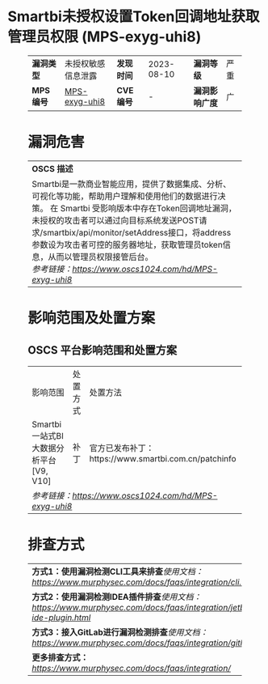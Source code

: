 # Smartbi未授权设置Token回调地址获取管理员权限 (MPS-exyg-uhi8)
<figure class="wp-block-table">
    <table>
        <tbody>
        <tr>
            <td><strong>漏洞类型</strong></td>
            <td>未授权敏感信息泄露</td>
            <td><strong>发现时间</strong></td>
            <td>2023-08-10</td>
            <td><strong>漏洞等级</strong></td>
            <td>严重</td>
        </tr>
        <tr>
            <td><strong>MPS编号</strong></td>
            <td><a href="https://www.oscs1024.com/hd/MPS-exyg-uhi8">MPS-exyg-uhi8</a></td>
            <td><strong>CVE编号</strong></td>
            <td>-</td>
            <td><strong>漏洞影响广度</strong></td>
            <td>广</td>
        </tr>
        </tbody>
    </table>
</figure>


<figure class="wp-block-table">
    <h1 class="wp-block-heading">漏洞危害</h1>
    <table>
        <tbody>
        <tr>
            <td><strong>OSCS 描述</strong></td>
        </tr>
        <tr>
            <td>Smartbi是一款商业智能应用，提供了数据集成、分析、可视化等功能，帮助用户理解和使用他们的数据进行决策。
在 Smartbi 受影响版本中存在Token回调地址漏洞，未授权的攻击者可以通过向目标系统发送POST请求/smartbix/api/monitor/setAddress接口，将address参数设为攻击者可控的服务器地址，获取管理员token信息，从而以管理员权限接管后台。<br><em>参考链接：<a
                    href="https://www.oscs1024.com/hd/MPS-exyg-uhi8">https://www.oscs1024.com/hd/MPS-exyg-uhi8</a></em>
            </td>
        </tr>
        </tbody>
    </table>
</figure>


<figure class="wp-block-table alignleft">
    <h1 class="wp-block-heading">影响范围及处置方案</h1>
    <h2 class="wp-block-heading"><strong>OSCS</strong> <strong>平台影响范围和处置方案</strong></h2>
    <table>
        <tbody>
        <tr>
            <td>影响范围</td>
            <td>处置方式</td>
            <td>处置方法</td>
        </tr>
        <tr><td rowspan="1">Smartbi一站式BI大数据分析平台 [V9, V10]</td><td>补丁</td><td>官方已发布补丁：https://www.smartbi.com.cn/patchinfo</td></tr>
        <tr>
            <td colspan="3"><em>参考链接：</em><em><a
                    href="https://www.oscs1024.com/hd/MPS-exyg-uhi8">https://www.oscs1024.com/hd/MPS-exyg-uhi8</a></em></td>
        </tr>
        </tbody>
    </table>
</figure>


<figure class="wp-block-table">
    <h1 class="wp-block-heading">排查方式</h1>
    <table>
        <tbody>
        <tr>
            <td><strong>方式1：使用漏洞检测CLI工具来排查</strong><em>使用文档：<a
                    href="https://www.murphysec.com/docs/faqs/integration/cli.html">https://www.murphysec.com/docs/faqs/integration/cli.html</a></em>
            </td>
        </tr>
        <tr>
            <td><strong>方式2：使用漏洞检测IDEA插件排查</strong><em>使用文档：<a
                    href="https://www.murphysec.com/docs/faqs/integration/jetbrains-ide-plugin.html">https://www.murphysec.com/docs/faqs/integration/jetbrains-ide-plugin.html</a></em>
            </td>
        </tr>
        <tr>
            <td><strong>方式3：接入GitLab进行漏洞检测排查</strong><em>使用文档：<a
                    href="https://www.murphysec.com/docs/faqs/integration/gitlab.html">https://www.murphysec.com/docs/faqs/integration/gitlab.html</a></em>
            </td>
        </tr>
        <tr>
            <td><strong>更多排查方式：</strong><em><a
                    href="https://www.murphysec.com/docs/faqs/integration/">https://www.murphysec.com/docs/faqs/integration/</a></em>
            </td>
        </tr>
        </tbody>
    </table>
</figure>